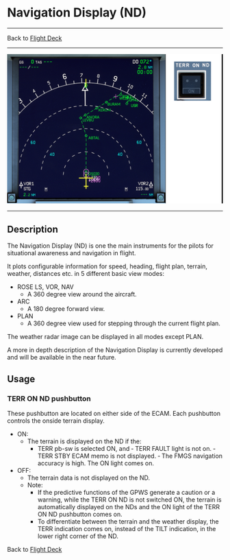 # Navigation Display (ND)

---

Back to [Flight Deck](../flight-deck.md)

---

![Navigation Display](../../assets/a32nx-briefing/front/nd.png "Navigation Display")

---

## Description

The Navigation Display (ND) is one the main instruments for the pilots for situational awareness and navigation in flight.

It plots configurable information for speed, heading, flight plan, terrain, weather, distances etc. in 5 different basic view modes:

- ROSE LS, VOR, NAV
    - A 360 degree view around the aircraft.
- ARC
    - A 180 degree forward view.
- PLAN
    - A 360 degree view used for stepping through the current flight plan.

The weather radar image can be displayed in all modes except PLAN.

<!-- TODO: UPDATE -->
A more in depth description of the Navigation Display is currently developed and will be available in the near future.


## Usage

### TERR ON ND pushbutton

These pushbutton are located on either side of the ECAM. Each pushbutton controls the onside terrain display.

- ON:
    - The terrain is displayed on the ND if the:
        - TERR pb-sw is selected ON, and
        ‐ TERR FAULT light is not on.
        ‐ TERR STBY ECAM memo is not displayed.
        ‐ The FMGS navigation accuracy is high.
      The ON light comes on.
- OFF:
    - The terrain data is not displayed on the ND.
    - Note:
        - If the predictive functions of the GPWS generate a caution or a warning, while the TERR ON ND is not switched ON, the terrain is automatically displayed on the NDs and the ON light of the TERR ON ND pushbutton comes on.
        - To differentiate between the terrain and the weather display, the TERR indication comes on, instead of the TILT indication, in the lower right corner of the ND.

Back to [Flight Deck](../flight-deck.md)



